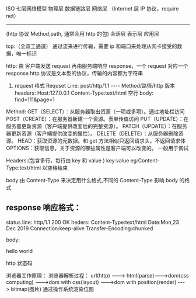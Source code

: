ISO 七层网络模型
物理层
数据链路层
网络层 （Internet 层 IP 协议，require net）

---

(http 协议 Method,path, 通常会用 http 的包)
会话层
表示层
应用层

tcp:（全双工通道）
通过流来进行传输，需要 ip 和端口来处理从网卡接受的数据，唯一标识

http:
由 客户端发送 request 再由服务端响应 response，一个 request 对应一个 response
http 协议是文本型的协议，传输的内容都为字符串

1. request 格式
   Requset Line:
   post/http/1.1 ---- Method/路径/http 版本
   headers:
   Host:127.0.0.1
   Content-Type:text/html
   空行
   body:
   find=111&page=1

Method:
GET（SELECT）：从服务器取出资源（一项或多项）。通过地址栏访问
POST（CREATE）：在服务器新建一个资源。表单传值访问
PUT（UPDATE）：在服务器更新资源（客户端提供改变后的完整资源）。
PATCH（UPDATE）：在服务器更新资源（客户端提供改变的属性）。
DELETE（DELETE）：从服务器删除资源。
HEAD：获取资源的元数据。和 get 方法相似只返回请求头，不返回请求体
OPTIONS：获取信息，关于资源的哪些属性是客户端可以改变的。 一般用于调试

Headers:(包含多行，每行由 key 和 value )
key:value
eg:Content-Type:text/html
以空格结束

body:由 Content-Type 来决定用什么格式,不同的 Content-Type 影响 body 的格式

## response 响应格式：

status line:
http/1.1 200 OK
heders:
Content-Type:text/html
Date:Mon,23 Dec 2019
Connection:keep-alive
Transfer-Encoding:chunked

body:

<html><body>hello world</body></html>

http 状态码

浏览器工作原理：
浏览器解析过程：
url(http) ---> html(parse)--->dom(css computing) --->dom with css(layout) --->dom with position(render) ---> bitmap(图片) 通过操作系统渲染位图
